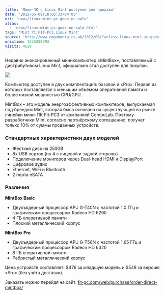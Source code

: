 ```yaml
---
title: 'Мини-ПК с Linux Mint доступен для продажи'
date: '2012-06-09T18:06:33+04:00'
uri: 'news/linux-mint-pc-goes-on-sale'
alias: 
  - 'news/linux-mint-pc-goes-on-sale.html'
tags: 'Mint PC,FIT-PC3,Linux Mint'
source: 'http://www.omgubuntu.co.uk/2012/06/fanless-linux-mint-pc-goes-on-sale'
unixtime: 1339250793
visits: 4628
---
```

Недавно анонсированный миникомпьютер «MintBox», поставляемый с дистрибутивом Linux Mint, официально стал доступен для покупки.

[![](img/2012/06/09/18-00/mintbox-fit-pc3-7169170481-o.jpg)](img/2012/06/09/18-00/mintbox-fit-pc3-7169170481-o.jpg)

Компьютер доступен в двух комплектация: базовой и «Pro». Первая из которых поставляется с меньшим объёмом оперативной памяти и более низкой мощностью CPU/GPU.

MintBox – это модель энергоэффективных компьютеров, выпускаемая под брендом Mint, которая была основана на существующей на рынке линейки мини-ПК Fit-PC3 от компанией CompuLab. Поэтому разработчики Mint, согласно партнёрскому соглашению, получат только 10% от суммы проданных устройств.

### Стандартные характеристики двух моделей

*   Жесткий диск на 250GB
*   8x USB портов (по 4 с лицевой и задней стороны)
*   Подключение мониторов через Dual-head HDMI и DisplayPort
*   Цифровое аудио
*   Ethernet, WiFi и Bluetooth
*   2 порта eSATA

### Различия

**MintBox Basic**

*   Двухъядерный процессор APU G-T40N с частотой 1.0 ГГц и графическим процессором Radeon HD 6290
*   4 ГБ оперативной памяти
*   Плоский металлический корпус

**MintBox Pro**

*   Двухъядерный процессор APU G-T56N с частотой 1.65 ГГц и графическим процессором Radeon HD 6320
*   8 ГБ оперативной памяти
*   Ребристый металлический корпус

Цена устройств составляет: $476 за младшую модель и $549 за версию «Pro» (без учёта доставки).

Заказать можно перейдя на сайт: [fit-pc.com/web/purchase/order-direct-mintbox/](http://www.fit-pc.com/web/purchase/order-direct-mintbox/)
